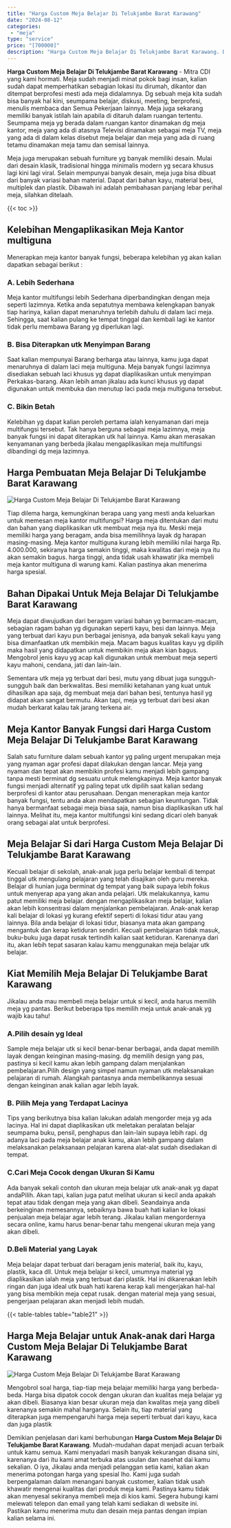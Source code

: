 ```yaml
---
title: "Harga Custom Meja Belajar Di Telukjambe Barat Karawang"
date: "2024-08-12"
categories:
 - "meja"
type: "service"
price: "[700000]"
description: "Harga Custom Meja Belajar Di Telukjambe Barat Karawang. Demikian penjelasan dari kami berhubungan **Harga Custom Meja Belajar Di Telukjambe Barat Karawang**...."
---
```


**Harga Custom Meja Belajar Di Telukjambe Barat Karawang** - Mitra CDI yang kami hormati. Meja sudah menjadi minat pokok bagi insan, kalian sudah dapat memperhatikan sebagian lokasi itu dirumah, dikantor dan ditempat berprofesi mesti ada meja didalamnya. Dg sebuah meja kita sudah bisa banyak hal kini, seumpama belajar, diskusi, meeting, berprofesi, menulis membaca dan Semua Pekerjaan lainnya. Meja juga sekarang memiliki banyak istilah lain apabila di ditaruh dalam ruangan tertentu. Seumpama meja yg berada dalam ruangan kantor dinamakan dg meja kantor, meja yang ada di atasnya Televisi dinamakan sebagai meja TV, meja yang ada di dalam kelas disebut meja belajar dan meja yang ada di ruang tetamu dinamakan meja tamu dan semisal lainnya.

Meja juga merupakan sebuah furniture yg banyak memiliki desain. Mulai dari desain klasik, tradisional hingga minimalis modern yg secara khusus lagi kini lagi viral. Selain mempunyai banyak desain, meja juga bisa dibuat dari banyak variasi bahan material. Dapat dari bahan kayu, material besi, multiplek dan plastik. Dibawah ini adalah pembahasan panjang lebar perihal meja, silahkan ditelaah.

{{< toc >}}

## Kelebihan Mengaplikasikan Meja Kantor multiguna

Menerapkan meja kantor banyak fungsi, beberapa kelebihan yg akan kalian dapatkan sebagai berikut :

### A. Lebih Sederhana

Meja kantor multifungsi lebih Sederhana diperbandingkan dengan meja seperti lazimnya. Ketika anda sepatutnya membawa kelengkapan banyak tiap harinya, kalian dapat menaruhnya terlebih dahulu di dalam laci meja. Sehingga, saat kalian pulang ke tempat tinggal dan kembali lagi ke kantor tidak perlu membawa Barang yg diperlukan lagi.

### B. Bisa Diterapkan utk Menyimpan Barang

Saat kalian mempunyai Barang berharga atau lainnya, kamu juga dapat menaruhnya di dalam laci meja multiguna. Meja banyak fungsi lazimnya disediakan sebuah laci khusus yg dapat diaplikasikan untuk menyimpan Perkakas-barang. Akan lebih aman jikalau ada kunci khusus yg dapat digunakan untuk membuka dan menutup laci pada meja multiguna tersebut.

### C. Bikin Betah

Kelebihan yg dapat kalian peroleh pertama ialah kenyamanan dari meja multifungsi tersebut. Tak hanya berguna sebagai meja lazimnya, meja banyak fungsi ini dapat diterapkan utk hal lainnya. Kamu akan merasakan kenyamanan yang berbeda jikalau mengaplikasikan meja multifungsi dibandingi dg meja lazimnya.

## Harga Pembuatan Meja Belajar Di Telukjambe Barat Karawang

![Harga Custom Meja Belajar Di Telukjambe Barat Karawang](/images/meja/meja-dewasa-008.jpg)

Tiap dilema harga, kemungkinan berapa uang yang mesti anda keluarkan untuk memesan meja kantor multifungsi? Harga meja ditentukan dari mutu dan bahan yang diaplikasikan utk membuat meja nya itu. Meski meja memiliki harga yang beragam, anda bisa memilihnya layak dg harapan masing-masing. Meja kantor multiguna kurang lebih memiliki nilai harga Rp. 4.000.000, sekiranya harga semakin tinggi, maka kwalitas dari meja nya itu akan semakin bagus. harga tinggi, anda tidak usah khawatir jika membeli meja kantor multiguna di warung kami. Kalian pastinya akan menerima harga spesial.

## Bahan Dipakai Untuk Meja Belajar Di Telukjambe Barat Karawang

Meja dapat diwujudkan dari beragam variasi bahan yg bermacam-macam, sebagian ragam bahan yg digunakan seperti kayu, besi dan lainnya. Meja yang terbuat dari kayu pun berbagai jenisnya, ada banyak sekali kayu yang bisa dimanfaatkan utk membikin meja. Macam bagus kualitas kayu yg dipilih maka hasil yang didapatkan untuk membikin meja akan kian bagus. Mengobrol jenis kayu yg acap kali digunakan untuk membuat meja seperti kayu mahoni, cendana, jati dan lain-lain.

Sementara utk meja yg terbuat dari besi, mutu yang dibuat juga sungguh-sungguh baik dan berkwalitas. Besi memiliki ketahanan yang kuat untuk dihasilkan apa saja, dg membuat meja dari bahan besi, tentunya hasil yg didapat akan sangat bermutu. Akan tapi, meja yg terbuat dari besi akan mudah berkarat kalau tak jarang terkena air.

## Meja Kantor Banyak Fungsi dari Harga Custom Meja Belajar Di Telukjambe Barat Karawang

Salah satu furniture dalam sebuah kantor yg paling urgent merupakan meja yang nyaman agar profesi dapat dilakukan dengan lancar. Meja yang nyaman dan tepat akan membikin profesi kamu menjadi lebih gampang tanpa mesti berminat dg sesuatu untuk melengkapinya. Meja kantor banyak fungsi menjadi alternatif yg paling tepat utk dipilih saat kalian sedang berprofesi di kantor atau perusahaan. Dengan menerapkan meja kantor banyak fungsi, tentu anda akan mendapatkan sebagian keuntungan. Tidak hanya bermanfaat sebagai meja biasa saja, namun bisa diaplikasikan utk hal lainnya. Melihat itu, meja kantor multifungsi kini sedang dicari oleh banyak orang sebagai alat untuk berprofesi.

## Meja Belajar Si dari Harga Custom Meja Belajar Di Telukjambe Barat Karawang

Kecuali belajar di sekolah, anak-anak juga perlu belajar kembali di tempat tinggal utk mengulang pelajaran yang telah disajikan oleh guru mereka. Belajar di hunian juga berminat dg tempat yang baik supaya lebih fokus untuk menyerap apa yang akan anda pelajari. Utk melakukannya, kamu patut memiliki meja belajar. dengan mengaplikasikan meja belajar, kalian akan lebih konsentrasi dalam menjalankan pembelajaran. Anak-anak kerap kali belajar di lokasi yg kurang efektif seperti di lokasi tidur atau yang lainnya. Bila anda belajar di lokasi tidur, biasanya mata akan gampang mengantuk dan kerap ketiduran sendiri. Kecuali pembelajaran tidak masuk, buku-buku juga dapat rusak tertindih kalian saat ketiduran. Karenanya dari itu, akan lebih tepat sasaran kalau kamu menggunakan meja belajar utk belajar.

## Kiat Memilih Meja Belajar Di Telukjambe Barat Karawang

Jikalau anda mau membeli meja belajar untuk si kecil, anda harus memilih meja yg pantas. Berikut beberapa tips memilih meja untuk anak-anak yg wajib kau tahu!

### A.Pilih desain yg Ideal

Sample meja belajar utk si kecil benar-benar berbagai, anda dapat memilih layak dengan keinginan masing-masing. dg memilih design yang pas, pastinya si kecil kamu akan lebih gampang dalam menjalankan pembelajaran.Pilih design yang simpel namun nyaman utk melaksanakan pelajaran di rumah. Alangkah pantasnya anda membelikannya sesuai dengan keinginan anak kalian agar lebih layak.

### B. Pilih Meja yang Terdapat Lacinya

Tips yang berikutnya bisa kalian lakukan adalah mengorder meja yg ada lacinya. Hal ini dapat diaplikasikan utk meletakan peralatan belajar seumpama buku, pensil, penghapus dan lain-lain supaya lebih rapi. dg adanya laci pada meja belajar anak kamu, akan lebih gampang dalam melaksanakan pelaksanaan pelajaran karena alat-alat sudah disediakan di tempat.

### C.Cari Meja Cocok dengan Ukuran Si Kamu

Ada banyak sekali contoh dan ukuran meja belajar utk anak-anak yg dapat andaPilih. Akan tapi, kalian juga patut melihat ukuran si kecil anda apakah tepat atau tidak dengan meja yang akan dibeli. Seandainya anda berkeinginan memesannya, sebaiknya bawa buah hati kalian ke lokasi penjualan meja belajar agar lebih terang. Jikalau kalian mengordernya secara online, kamu harus benar-benar tahu mengenai ukuran meja yang akan dibeli.

### D.Beli Material yang Layak

Meja belajar dapat terbuat dari beragam jenis material, baik itu, kayu, plastik, kaca dll. Untuk meja belajar si kecil, umumnya material yg diaplikasikan ialah meja yang terbuat dari plastik. Hal ini dikarenakan lebih ringan dan juga ideal utk buah hati karena kerap kali mengerjakan hal-hal yang bisa membikin meja cepat rusak. dengan material meja yang sesuai, pengerjaan pelajaran akan menjadi lebih mudah.

{{< table-tables table="table21" >}}

## Harga Meja Belajar untuk Anak-anak dari Harga Custom Meja Belajar Di Telukjambe Barat Karawang

![Harga Custom Meja Belajar Di Telukjambe Barat Karawang](/images/meja/meja-anak-003.jpg)

Mengobrol soal harga, tiap-tiap meja belajar memiliki harga yang berbeda-beda. Harga bisa dipatok cocok dengan ukuran dan kualitas meja belajar yg akan dibeli. Biasanya kian besar ukuran meja dan kwalitas meja yang dibeli karenanya semakin mahal harganya. Selain itu, tiap material yang diterapkan juga mempengaruhi harga meja seperti terbuat dari kayu, kaca dan juga plastik

Demikian penjelasan dari kami berhubungan **Harga Custom Meja Belajar Di Telukjambe Barat Karawang**. Mudah-mudahan dapat menjadi acuan terbaik untuk kamu semua. Kami menyadari masih banyak kekurangan disana sini, karenanya dari itu kami amat terbuka atas usulan dan nasehat dai kamu sekalian. O iya, Jikalau anda menjadi pelanggan setia kami, kalian akan menerima potongan harga yang spesial lho. Kami juga sudah berpengalaman dalam menangani banyak customer, kalian tidak usah khawatir mengenai kualitas dari produk meja kami. Pastinya kamu tidak akan menyesal sekiranya membeli meja di kios kami. Segera hubungi kami melewati telepon dan email yang telah kami sediakan di website ini. Pastikan kamu menerima mutu dan desain meja pantas dengan impian kalian selama ini.
